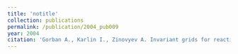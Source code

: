 ```yaml
---
title: 'notitle'
collection: publications
permalink: /publication/2004_pub009
year: 2004
citation: 'Gorban A., Karlin I., Zinovyev A. Invariant grids for reaction kinetics. 2004. <i>Physica A</i>, V.333, pp.106-154.'
---
```

